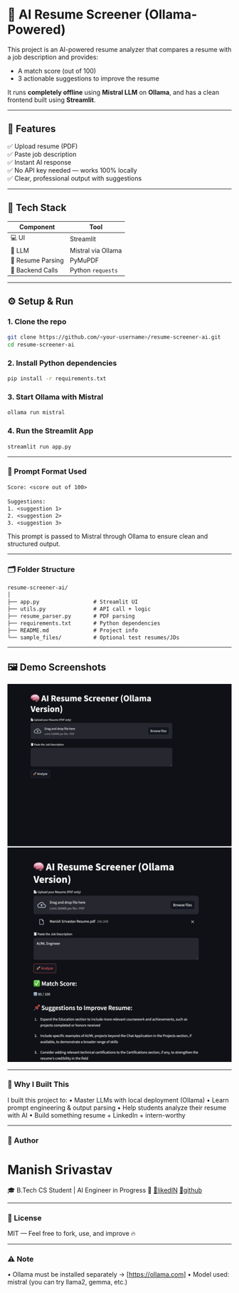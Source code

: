 # 🧠 AI Resume Screener (Ollama-Powered)

This project is an AI-powered resume analyzer that compares a resume with a job description and provides:
- A match score (out of 100)
- 3 actionable suggestions to improve the resume

It runs **completely offline** using **Mistral LLM** on **Ollama**, and has a clean frontend built using **Streamlit**.

---

## 🚀 Features

✅ Upload resume (PDF)  
✅ Paste job description  
✅ Instant AI response  
✅ No API key needed — works 100% locally  
✅ Clear, professional output with suggestions  

---

## 🧰 Tech Stack

| Component | Tool |
|----------|------|
| 💻 UI | Streamlit |
| 🧠 LLM | Mistral via Ollama |
| 📄 Resume Parsing | PyMuPDF |
| 🔗 Backend Calls | Python `requests` |

---

## ⚙️ Setup & Run

### 1. Clone the repo

```bash
git clone https://github.com/<your-username>/resume-screener-ai.git
cd resume-screener-ai
```

### 2. Install Python dependencies
```bash
pip install -r requirements.txt
```

### 3. Start Ollama with Mistral
```bash
ollama run mistral
```

### 4. Run the Streamlit App
```bash
streamlit run app.py
```

---

### 🧠 Prompt Format Used
```text
Score: <score out of 100>

Suggestions:
1. <suggestion 1>
2. <suggestion 2>
3. <suggestion 3>
```
This prompt is passed to Mistral through Ollama to ensure clean and structured output.

---

### 🗂️ Folder Structure
```Folder Structure
resume-screener-ai/
│
├── app.py                 # Streamlit UI
├── utils.py               # API call + logic
├── resume_parser.py       # PDF parsing
├── requirements.txt       # Python dependencies
├── README.md              # Project info
└── sample_files/          # Optional test resumes/JDs
```
---

 ## 🖼️ Demo Screenshots

![Landing Page](Landing.png)
![Output Page](Output.png)

-----

### 📌 Why I Built This

I built this project to:
	•	Master LLMs with local deployment (Ollama)
	•	Learn prompt engineering & output parsing
	•	Help students analyze their resume with AI
	•	Build something resume + LinkedIn + intern-worthy

---

### 👤 Author

# Manish Srivastav
🎓 B.Tech CS Student | AI Engineer in Progress 🚀
[🔗likedIN](https://www.linkedin.com/in/manish-kumar-srivastav/)
[🐙github](https://github.com/Roxtop07)

---

### 🔖 License
MIT — Feel free to fork, use, and improve 🔥

----

### ⚠️ Note
•	Ollama must be installed separately → [https://ollama.com]
•	Model used: mistral (you can try llama2, gemma, etc.)
